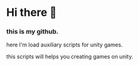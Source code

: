 # Hi there 👋

### this is my github.

here I'm load auxiliary scripts for unity games.

this scripts will helps you creating games on unity.
